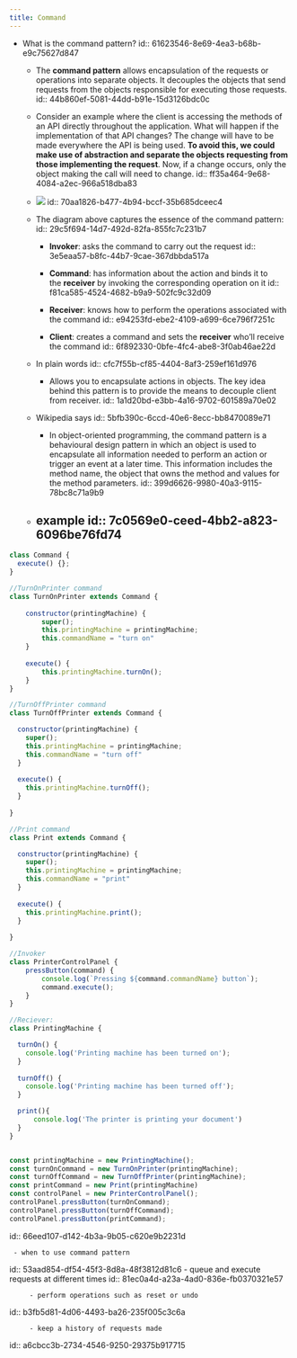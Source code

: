 ```yaml
---
title: Command
---
```


- What is the command pattern?
id:: 61623546-8e69-4ea3-b68b-e9c75627d847
	 - The **command pattern** allows encapsulation of the requests or operations into separate objects. It decouples the objects that send requests from the objects responsible for executing those requests.
id:: 44b860ef-5081-44dd-b91e-15d3126bdc0c

	 - Consider an example where the client is accessing the methods of an API directly throughout the application. What will happen if the implementation of that API changes? The change will have to be made everywhere the API is being used. __To avoid this, we could make use of abstraction and separate the objects requesting from those implementing the request__. Now, if a change occurs, only the object making the call will need to change.
id:: ff35a464-9e68-4084-a2ec-966a518dba83

	 - ![](https://firebasestorage.googleapis.com/v0/b/firescript-577a2.appspot.com/o/imgs%2Fapp%2Fsoftware-architecture%2FqI0VnWeN05.png?alt=media&token=1a130bee-74e8-4f15-8a3a-81fc4b2fc4df)
id:: 70aa1826-b477-4b94-bccf-35b685dceec4

	 - The diagram above captures the essence of the command pattern:
id:: 29c5f694-14d7-492d-82fa-855fc7c231b7
		 - **Invoker**: asks the command to carry out the request
id:: 3e5eaa57-b8fc-44b7-9cae-367dbbda517a

		 - **Command**: has information about the action and binds it to the __receiver__ by invoking the corresponding operation on it
id:: f81ca585-4524-4682-b9a9-502fc9c32d09

		 - **Receiver**: knows how to perform the operations associated with the command
id:: e94253fd-ebe2-4109-a699-6ce796f7251c

		 - **Client**: creates a command and sets the __receiver__ who’ll receive the command
id:: 6f892330-0bfe-4fc4-abe8-3f0ab46ae22d

	 - In plain words
id:: cfc7f55b-cf85-4404-8af3-259ef161d976
		 - Allows you to encapsulate actions in objects. The key idea behind this pattern is to provide the means to decouple client from receiver.
id:: 1a1d20bd-e3bb-4a16-9702-601589a70e02

	 - Wikipedia says
id:: 5bfb390c-6ccd-40e6-8ecc-bb8470089e71
		 - In object-oriented programming, the command pattern is a behavioural design pattern in which an object is used to encapsulate all information needed to perform an action or trigger an event at a later time. This information includes the method name, the object that owns the method and values for the method parameters.
id:: 399d6626-9980-40a3-9115-78bc8c71a9b9

	 - example 
id:: 7c0569e0-ceed-4bb2-a823-6096be76fd74
		 - 
```javascript
class Command {
  execute() {};
}

//TurnOnPrinter command
class TurnOnPrinter extends Command {
    
    constructor(printingMachine) {
        super();
        this.printingMachine = printingMachine;
        this.commandName = "turn on" 
    }
    
    execute() {
        this.printingMachine.turnOn();
    }
}

//TurnOffPrinter command
class TurnOffPrinter extends Command {

  constructor(printingMachine) {
    super();
    this.printingMachine = printingMachine;
    this.commandName = "turn off" 
  }
  
  execute() {
    this.printingMachine.turnOff();
  }
  
}

//Print command
class Print extends Command {

  constructor(printingMachine) {
    super();
    this.printingMachine = printingMachine;
    this.commandName = "print" 
  }
  
  execute() {
    this.printingMachine.print();
  }
  
}

//Invoker
class PrinterControlPanel {
    pressButton(command) {
        console.log(`Pressing ${command.commandName} button`);
        command.execute();
    }
}

//Reciever: 
class PrintingMachine {

  turnOn() {
    console.log('Printing machine has been turned on');
  }
  
  turnOff() {
    console.log('Printing machine has been turned off');
  }

  print(){
      console.log('The printer is printing your document')
  }
}


const printingMachine = new PrintingMachine();
const turnOnCommand = new TurnOnPrinter(printingMachine);
const turnOffCommand = new TurnOffPrinter(printingMachine);
const printCommand = new Print(printingMachine)
const controlPanel = new PrinterControlPanel();
controlPanel.pressButton(turnOnCommand);
controlPanel.pressButton(turnOffCommand);
controlPanel.pressButton(printCommand);
```
id:: 66eed107-d142-4b3a-9b05-c620e9b2231d

	 - when to use command pattern 
id:: 53aad854-df54-45f3-8d8a-48f3812d81c6
		 - queue and execute requests at different times
id:: 81ec0a4d-a23a-4ad0-836e-fb0370321e57

		 - perform operations such as reset or undo
id:: b3fb5d81-4d06-4493-ba26-235f005c3c6a

		 - keep a history of requests made
id:: a6cbcc3b-2734-4546-9250-29375b917715
